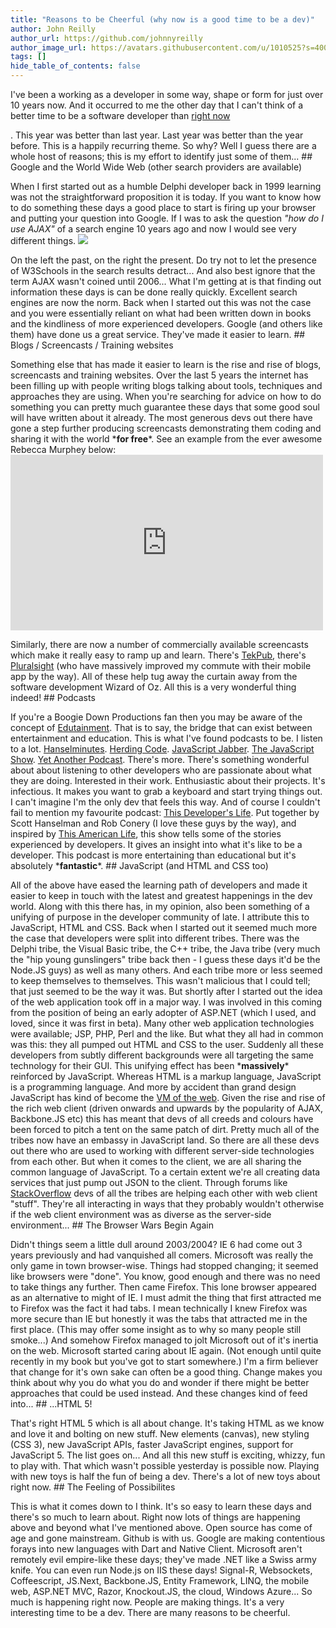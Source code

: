 ```yaml
---
title: "Reasons to be Cheerful (why now is a good time to be a dev)"
author: John Reilly
author_url: https://github.com/johnnyreilly
author_image_url: https://avatars.githubusercontent.com/u/1010525?s=400&u=294033082cfecf8ad1645b4290e362583b33094a&v=4
tags: []
hide_table_of_contents: false
---
```

I've been a working as a developer in some way, shape or form for just over 10 years now. And it occurred to me the other day that I can't think of a better time to be a software developer than <u>right now</u>

. This year was better than last year. Last year was better than the year before. This is a happily recurring theme. So why? Well I guess there are a whole host of reasons; this is my effort to identify just some of them... ## Google and the World Wide Web (other search providers are available)

When I first started out as a humble Delphi developer back in 1999 learning was not the straightforward proposition it is today. If you want to know how to do something these days a good place to start is firing up your browser and putting your question into Google. If I was to ask the question *"how do I use AJAX"* of a search engine 10 years ago and now I would see very different things. ![](../static/blog/2012-06-04-reasons-to-be-cheerful-why-now-is-good/AJAX%2Bbleach.jpg)

On the left the past, on the right the present. Do try not to let the presence of W3Schools in the search results detract... And also best ignore that the term AJAX wasn't coined until 2006... What I'm getting at is that finding out information these days is can be done really quickly. Excellent search engines are now the norm. Back when I started out this was not the case and you were essentially reliant on what had been written down in books and the kindliness of more experienced developers. Google (and others like them) have done us a great service. They've made it easier to learn. ## Blogs / Screencasts / Training websites

Something else that has made it easier to learn is the rise and rise of blogs, screencasts and training websites. Over the last 5 years the internet has been filling up with people writing blogs talking about tools, techniques and approaches they are using. When you're searching for advice on how to do something you can pretty much guarantee these days that some good soul will have written about it already. The most generous devs out there have gone a step further producing screencasts demonstrating them coding and sharing it with the world \***for free**\*. See an example from the ever awesome Rebecca Murphey below: <iframe src="http://player.vimeo.com/video/20457625" width="500" height="281" frameBorder="0" webkitallowFullScreen="" mozallowFullScreen="" allowFullScreen=""></iframe>

 Similarly, there are now a number of commercially available screencasts which make it really easy to ramp up and learn. There's [TekPub](<http://tekpub.com/>), there's [Pluralsight](<http://www.pluralsight-training.net>) (who have massively improved my commute with their mobile app by the way). All of these help tug away the curtain away from the software development Wizard of Oz. All this is a very wonderful thing indeed! ## Podcasts

If you're a Boogie Down Productions fan then you may be aware of the concept of [Edutainment](<http://en.wikipedia.org/wiki/Edutainment_(album)>). That is to say, the bridge that can exist between entertainment and education. This is what I've found podcasts to be. I listen to a lot. [Hanselminutes](<http://www.hanselminutes.com/>). [Herding Code](<http://herdingcode.com/>). [JavaScript Jabber](<http://javascriptjabber.com/>). [The JavaScript Show](<http://javascriptshow.com/>). [Yet Another Podcast](<http://jesseliberty.com/podcast/>). There's more. There's something wonderful about about listening to other developers who are passionate about what they are doing. Interested in their work. Enthusiastic about their projects. It's infectious. It makes you want to grab a keyboard and start trying things out. I can't imagine I'm the only dev that feels this way. And of course I couldn't fail to mention my favourite podcast: [This Developer's Life](<http://www.thisdeveloperslife.com/>). Put together by Scott Hanselman and Rob Conery (I love these guys by the way), and inspired by [This American Life](<http://www.thisamericanlife.org/>), this show tells some of the stories experienced by developers. It gives an insight into what it's like to be a developer. This podcast is more entertaining than educational but it's absolutely \***fantastic**\*. ## JavaScript (and HTML and CSS too)

All of the above have eased the learning path of developers and made it easier to keep in touch with the latest and greatest happenings in the dev world. Along with this there has, in my opinion, also been something of a unifying of purpose in the developer community of late. I attribute this to JavaScript, HTML and CSS. Back when I started out it seemed much more the case that developers were split into different tribes. There was the Delphi tribe, the Visual Basic tribe, the C++ tribe, the Java tribe (very much the "hip young gunslingers" tribe back then - I guess these days it'd be the Node.JS guys) as well as many others. And each tribe more or less seemed to keep themselves to themselves. This wasn't malicious that I could tell; that just seemed to be the way it was. But shortly after I started out the idea of the web application took off in a major way. I was involved in this coming from the position of being an early adopter of ASP.NET (which I used, and loved, since it was first in beta). Many other web application technologies were available; JSP, PHP, Perl and the like. But what they all had in common was this: they all pumped out HTML and CSS to the user. Suddenly all these developers from subtly different backgrounds were all targeting the same technology for their GUI. This unifying effect has been \***massively**\* reinforced by JavaScript. Whereas HTML is a markup language, JavaScript is a programming language. And more by accident than grand design JavaScript has kind of become the [VM of the web](<http://www.hanselman.com/blog/JavaScriptIsAssemblyLanguageForTheWebPart2MadnessOrJustInsanity.aspx>). Given the rise and rise of the rich web client (driven onwards and upwards by the popularity of AJAX, Backbone.JS etc) this has meant that devs of all creeds and colours have been forced to pitch a tent on the same patch of dirt. Pretty much all of the tribes now have an embassy in JavaScript land. So there are all these devs out there who are used to working with different server-side technologies from each other. But when it comes to the client, we are all sharing the common language of JavaScript. To a certain extent we're all creating data services that just pump out JSON to the client. Through forums like [StackOverflow](<http://stackoverflow.com/>) devs of all the tribes are helping each other with web client "stuff". They're all interacting in ways that they probably wouldn't otherwise if the web client environment was as diverse as the server-side environment... ## The Browser Wars Begin Again

Didn't things seem a little dull around 2003/2004? IE 6 had come out 3 years previously and had vanquished all comers. Microsoft was really the only game in town browser-wise. Things had stopped changing; it seemed like browsers were "done". You know, good enough and there was no need to take things any further. Then came Firefox. This lone browser appeared as an alternative to might of IE. I must admit the thing that first attracted me to Firefox was the fact it had tabs. I mean technically I knew Firefox was more secure than IE but honestly it was the tabs that attracted me in the first place. (This may offer some insight as to why so many people still smoke...) And somehow Firefox managed to jolt Microsoft out of it's inertia on the web. Microsoft started caring about IE again. (Not enough until quite recently in my book but you've got to start somewhere.) I'm a firm believer that change for it's own sake can often be a good thing. Change makes you think about why you do what you do and wonder if there might be better approaches that could be used instead. And these changes kind of feed into... ## ...HTML 5!

That's right HTML 5 which is all about change. It's taking HTML as we know and love it and bolting on new stuff. New elements (canvas), new styling (CSS 3), new JavaScript APIs, faster JavaScript engines, support for JavaScript 5. The list goes on... And all this new stuff is exciting, whizzy, fun to play with. That which wasn't possible yesterday is possible now. Playing with new toys is half the fun of being a dev. There's a lot of new toys about right now. ## The Feeling of Possibilites

This is what it comes down to I think. It's so easy to learn these days and there's so much to learn about. Right now lots of things are happening above and beyond what I've mentioned above. Open source has come of age and gone mainstream. Github is with us. Google are making contentious forays into new languages with Dart and Native Client. Microsoft aren't remotely evil empire-like these days; they've made .NET like a Swiss army knife. You can even run Node.js on IIS these days! Signal-R, Websockets, Coffeescript, JS.Next, Backbone.JS, Entity Framework, LINQ, the mobile web, ASP.NET MVC, Razor, Knockout.JS, the cloud, Windows Azure... So much is happening right now. People are making things. It's a very interesting time to be a dev. There are many reasons to be cheerful.
